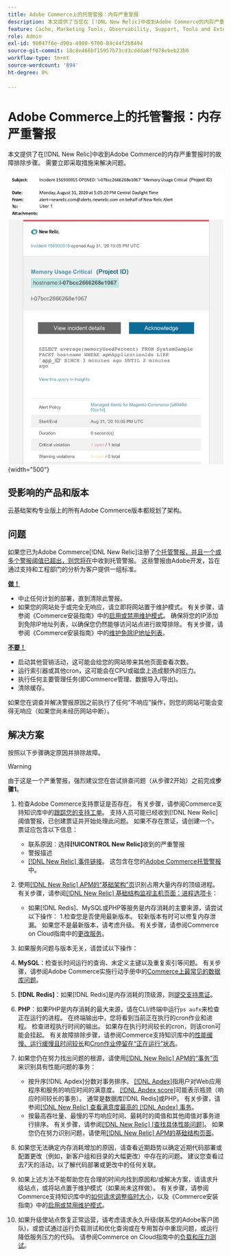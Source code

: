 ```yaml
---
title: Adobe Commerce上的托管警报：内存严重警报
description: 本文提供了当您在 [!DNL New Relic]中收到Adobe Commerce的内存严重警报时的故障排除步骤。 需要立即采取措施来解决问题。
feature: Cache, Marketing Tools, Observability, Support, Tools and External Services
role: Admin
exl-id: 90047f6e-d90a-4980-9700-84c44f2b8494
source-git-commit: 18c8e466bf15957b73cd3cddda8ff078ebeb23b0
workflow-type: tm+mt
source-wordcount: '894'
ht-degree: 0%

---
```


# Adobe Commerce上的托管警报：内存严重警报

本文提供了在[!DNL New Relic]中收到Adobe Commerce的内存严重警报时的故障排除步骤。 需要立即采取措施来解决问题。

![磁盘严重警报](../../assets/managed-alerts/memory-critical-magento-managed.png){width="500"}

## 受影响的产品和版本

云基础架构专业版上的所有Adobe Commerce版本都规划了架构。

## 问题

如果您已为Adobe Commerce[!DNL New Relic]注册了[个托管警报，并且一个或多个警报阈值已超出，则您将在](managed-alerts-for-magento-commerce.md)中收到托管警报。 这些警报由Adobe开发，旨在通过支持和工程部门的分析为客户提供一组标准。

<u> **做！** </u>

* 中止任何计划的部署，直到清除此警报。
* 如果您的网站处于或完全无响应，请立即将网站置于维护模式。 有关步骤，请参阅《Commerce安装指南》中的[启用或禁用维护模式](https://experienceleague.adobe.com/en/docs/commerce-operations/installation-guide/tutorials/maintenance-mode)。 确保将您的IP添加到免除IP地址列表，以确保您仍然能够访问站点进行故障排除。 有关步骤，请参阅《Commerce安装指南》中的[维护免除IP地址列表](https://experienceleague.adobe.com/en/docs/commerce-operations/installation-guide/tutorials/maintenance-mode#maintain-the-list-of-exempt-ip-addresses)。

<u>**不要！**</u>

* 启动其他营销活动，这可能会给您的网站带来其他页面查看次数。
* 运行索引器或其他cron，这可能会在CPU或磁盘上造成额外的压力。
* 执行任何主要管理任务(即Commerce管理、数据导入/导出)。
* 清除缓存。

如果您在调查并解决警报原因之前执行了任何“不响应”操作，则您的网站可能会变得无响应（如果您尚未经历网站中断）。

## 解决方案

按照以下步骤确定原因并排除故障。

>[!WARNING]
>
>由于这是一个严重警报，强烈建议您在尝试排查问题（从步骤2开始）之前完成&#x200B;**步骤1**。

1. 检查Adobe Commerce支持票证是否存在。 有关步骤，请参阅Commerce支持知识库中的[跟踪您的支持工单](https://experienceleague.adobe.com/en/docs/commerce-knowledge-base/kb/help-center-guide/magento-help-center-user-guide#track-support-case)。 支持人员可能已经收到[!DNL New Relic]阈值警报，已创建票证并开始处理此问题。 如果不存在票证，请创建一个。 票证应包含以下信息：
   * 联系原因：选择&#x200B;**[!UICONTROL New Relic]**&#x200B;收到的严重警报
   * 警报描述
   * [[!DNL New Relic] 事件链接](https://docs.newrelic.com/docs/alerts-applied-intelligence/new-relic-alerts/alert-incidents/view-violation-event-details-incidents)。 这包含在您的[Adobe Commerce托管警报](managed-alerts-for-magento-commerce.md)中。

1. 使用[[!DNL New Relic] APM的“基础架构”页](https://docs.newrelic.com/docs/infrastructure/infrastructure-ui-pages/infra-hosts-ui-page/)识别占用大量内存的顶级进程。 有关步骤，请参阅[[!DNL New Relic] 基础结构监视主机页面：进程选项卡](https://docs.newrelic.com/docs/infrastructure/infrastructure-ui-pages/infra-hosts-ui-page/#processes)：
   * 如果[!DNL Redis]、MySQL或PHP等服务是内存消耗的主要来源，请尝试以下操作：
1.检查您是否使用最新版本。 较新版本有时可以修复内存泄漏。 如果您不是最新版本，请考虑升级。 有关步骤，请参阅Commerce on Cloud指南中的[更改服务](https://experienceleague.adobe.com/docs/commerce-cloud-service/user-guide/configure/service/services-yaml.html)。
1. 如果服务问题与版本无关，请尝试以下操作：
1. **MySQL**：检查长时间运行的查询、未定义主键以及重复索引等问题。 有关步骤，请参阅Adobe Commerce实施行动手册中的[Commerce上最常见的数据库问题](https://experienceleague.adobe.com/docs/commerce-operations/implementation-playbook/best-practices/maintenance/resolve-database-performance-issues.html)。
1. **[!DNL Redis]**：如果[!DNL Redis]是内存消耗的顶级源，则[提交支持票证](https://experienceleague.adobe.com/en/docs/commerce-knowledge-base/kb/help-center-guide/magento-help-center-user-guide#support-case)。
1. **PHP**：如果PHP是内存消耗的最大来源，请在CLI/终端中运行`ps aufx`来检查正在运行的进程。 在终端输出中，您将看到当前正在执行的cron作业和进程。 检查进程执行时间的输出。 如果存在执行时间较长的cron，则该cron可能会挂起。 有关故障排除步骤，请参阅Commerce支持知识库中的[性能缓慢、运行缓慢且时间较长](https://experienceleague.adobe.com/en/docs/commerce-knowledge-base/kb/troubleshooting/miscellaneous/slow-performance-slow-and-long-running-crons)和[Cron作业停留在“正在运行”状态](https://experienceleague.adobe.com/en/docs/commerce-knowledge-base/kb/troubleshooting/miscellaneous/cron-job-is-stuck-in-running-status)。
1. 如果您仍在努力找出问题的根源，请使用[[!DNL New Relic] APM的“事务”页](https://docs.newrelic.com/docs/apm/applications-menu/monitoring/transactions-page-find-specific-performance-problems)来识别具有性能问题的事务：
   * 按升序[!DNL Apdex]分数对事务排序。 [[!DNL Apdex]](https://docs.newrelic.com/docs/apm/new-relic-apm/apdex/apdex-measure-user-satisfaction)指用户对Web应用程序和服务的响应时间的满意度。 [[!DNL Apdex score]](managed-alerts-for-magento-commerce-apdex-warning-alert.md)可能表示瓶颈（响应时间较长的事务）。 通常是数据库[!DNL  Redis]或PHP。 有关步骤，请参阅[[!DNL New Relic] 查看满意度最高的 [!DNL Apdex] 事务](https://docs.newrelic.com/docs/apm/new-relic-apm/apdex/view-your-apdex-score#apdex-dissat)。
   * 按最高吞吐量、最慢的平均响应时间、最耗时的阈值和其他阈值对事务进行排序。 有关步骤，请参阅[[!DNL New Relic] [查找具体性能问题]](https://docs.newrelic.com/docs/apm/applications-menu/monitoring/transactions-page-find-specific-performance-problems)。 如果您仍在努力识别问题，请使用[[!DNL New Relic] APM的基础结构页面](https://docs.newrelic.com/docs/infrastructure/infrastructure-ui-pages/infra-hosts-ui-page/)。
1. 如果您无法确定内存消耗增加的原因，请查看近期趋势以确定近期代码部署或配置更改（例如，新客户组和目录的大幅更改）中存在的问题。 建议您查看过去7天的活动，以了解代码部署或更改中的任何关联。
1. 如果上述方法不能帮助您在合理的时间内找到原因和/或解决方案，请请求升级站点，或将站点置于维护模式（如果尚未这样做）。 有关步骤，请参阅Commerce支持知识库中的[如何请求调整临时大小](https://experienceleague.adobe.com/en/docs/commerce-knowledge-base/kb/how-to/how-to-request-temporary-magento-upsize)，以及《Commerce安装指南》中的[启用或禁用维护模式](https://experienceleague.adobe.com/en/docs/commerce-operations/installation-guide/tutorials/maintenance-mode)。
1. 如果升级使站点恢复正常运营，请考虑请求永久升级(联系您的Adobe客户团队)，或尝试通过运行负载测试和优化查询或在专用暂存中重现问题，或运行降低服务压力的代码。 请参阅Commerce on Cloud指南中的[负载和压力测试](https://experienceleague.adobe.com/en/docs/commerce-cloud-service/user-guide/develop/test/staging-and-production#load-and-stress-testing)。
